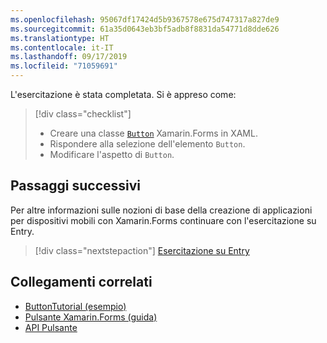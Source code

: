 ```yaml
---
ms.openlocfilehash: 95067df17424d5b9367578e675d747317a827de9
ms.sourcegitcommit: 61a35d0643eb3bf5adb8f8831da54771d8dde626
ms.translationtype: HT
ms.contentlocale: it-IT
ms.lasthandoff: 09/17/2019
ms.locfileid: "71059691"
---
```

L'esercitazione è stata completata. Si è appreso come:

> [!div class="checklist"]
>
> - Creare una classe [`Button`](xref:Xamarin.Forms.Button) Xamarin.Forms in XAML.
> - Rispondere alla selezione dell'elemento `Button`.
> - Modificare l'aspetto di `Button`.

## <a name="next-steps"></a>Passaggi successivi

Per altre informazioni sulle nozioni di base della creazione di applicazioni per dispositivi mobili con Xamarin.Forms continuare con l'esercitazione su Entry.

> [!div class="nextstepaction"]
> [Esercitazione su Entry](~/get-started/tutorials/entry/index.yml)

## <a name="related-links"></a>Collegamenti correlati

- [ButtonTutorial (esempio)](https://docs.microsoft.com/samples/xamarin/xamarin-forms-samples/getstarted-tutorials-buttontutorial/)
- [Pulsante Xamarin.Forms (guida)](~/xamarin-forms/user-interface/button.md)
- [API Pulsante](xref:Xamarin.Forms.Button)

